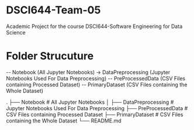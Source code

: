 # DSCI644-Team-05
Academic Project for the course DSCI644-Software Engineering for Data Science

# Folder Strucuture
-- Notebook (All Jupyter Notebooks) 
  -> DataPreprocessing (Jupyter Notebooks Used For Data Preprocessing) 
-- PreProcessedData (CSV Files containing Processed Dataset)
-- PrimaryDataset (CSV Files containing the Whole Dataset)

.
├── Notebook                   # All Jupyter Notebooks
│   ├── DataPreprocessing      # Jupyter Notebooks Used For Data Preprocessing
├── PreProcessedData           # CSV Files containing Processed Dataset
├── PrimaryDataset             # CSV Files containing the Whole Dataset
└── README.md
